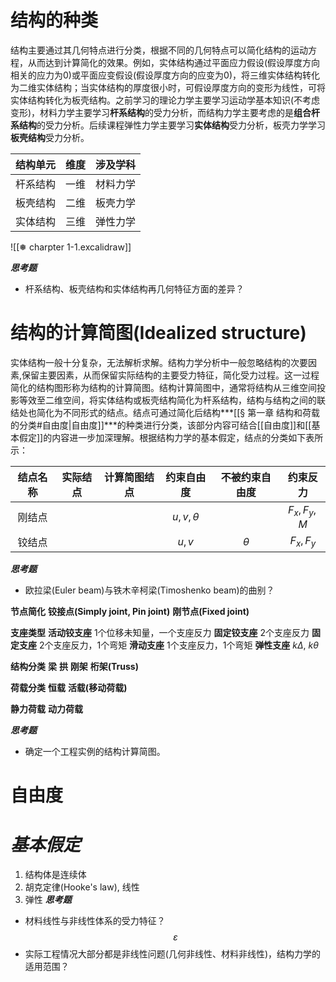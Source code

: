 
# 结构的种类

结构主要通过其几何特点进行分类，根据不同的几何特点可以简化结构的运动方程，从而达到计算简化的效果。例如，实体结构通过平面应力假设(假设厚度方向相关的应力为0)或平面应变假设(假设厚度方向的应变为0)，将三维实体结构转化为二维实体结构；当实体结构的厚度很小时，可假设厚度方向的变形为线性，可将实体结构转化为板壳结构。之前学习的理论力学主要学习运动学基本知识(不考虑变形)，材料力学主要学习**杆系结构**的受力分析，而结构力学主要考虑的是**组合杆系结构**的受力分析。后续课程弹性力学主要学习**实体结构**受力分析，板壳力学学习**板壳结构**受力分析。

| 结构单元 | 维度 | 涉及学科 |
|:--------:|:----:|:--------:|
| 杆系结构 | 一维 | 材料力学 |
| 板壳结构 | 二维 | 板壳力学 |
| 实体结构 | 三维 | 弹性力学 |

![[❅ charpter 1-1.excalidraw]]

***思考题***
- 杆系结构、板壳结构和实体结构再几何特征方面的差异？

# 结构的计算简图(Idealized structure)

实体结构一般十分复杂，无法解析求解。结构力学分析中一般忽略结构的次要因素,保留主要因素，从而保留实际结构的主要受力特征，简化受力过程。这一过程简化的结构图形称为结构的计算简图。结构计算简图中，通常将结构从三维空间投影等效至二维空间，将实体结构或板壳结构简化为杆系结构，结构与结构之间的联结处也简化为不同形式的结点。结点可通过简化后结构***[[§ 第一章 结构和荷载的分类#自由度|自由度]]***的种类进行分类，该部分内容可结合[[自由度]]和[[基本假定]]的内容进一步加深理解。根据结构力学的基本假定，结点的分类如下表所示：

|结点名称|实际结点|计算简图结点|约束自由度|不被约束自由度|约束反力|
|:-----:|:-----:|:-----:|:-----:|:-----:|:-----:|
|刚结点| | |$u,v,\theta$||$F_{x},F_{y},M$|
|铰结点| | |$u,v$|$\theta$|$F_{x},F_{y}$|


***思考题***
- 欧拉梁(Euler beam)与铁木辛柯梁(Timoshenko beam)的曲别？

**节点简化**
**铰接点(Simply joint, Pin joint)**
**刚节点(Fixed joint)**

**支座类型**
**活动铰支座** 1个位移未知量，一个支座反力
**固定铰支座** 2个支座反力
**固定支座** 2个支座反力，1个弯矩
**滑动支座** 1个支座反力，1个弯矩
**弹性支座** $k\Delta$, $k\theta$

**结构分类**
**梁**
**拱**
**刚架**
**桁架(Truss)**

**荷载分类**
**恒载**
**活载(移动荷载)**

**静力荷载**
**动力荷载**

***思考题***
- 确定一个工程实例的结构计算简图。
# 自由度
# *基本假定*
1. 结构体是连续体
2. 胡克定律(Hooke's law), 线性
3. 弹性
***思考题***
- 材料线性与非线性体系的受力特征？
$$
\varepsilon
$$
- 实际工程情况大部分都是非线性问题(几何非线性、材料非线性)，结构力学的适用范围？
